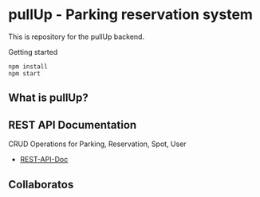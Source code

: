 # pullUp - Parking reservation system
This is repository for the pullUp backend.

Getting started
```
npm install
npm start
```

## What is pullUp?


## REST API Documentation
CRUD Operations for Parking, Reservation, Spot, User
* [REST-API-Doc](apidocs/api-doc.md)

## Collaboratos

